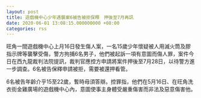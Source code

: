 ```yaml
---
layout: post
title: 遊戲機中心少年遇襲案6被告被拒保釋　押後至7月再訊
date: 2020-06-01 13:08:15.000000000 +08:00
categories: rss
---
```


旺角一間遊戲機中心上月16日發生傷人案，一名15歲少年懷疑被人用滅火筒及膠指示牌等襲擊受傷，警方拘捕6名男子，他們被起訴一項有意圖而傷人罪，案件今日在西九龍裁判法院提訊，裁判官應控方申請將案件押後至7月28日，以待警方進一步調查。6名被告保釋申請被拒，需要被還押看管。

6名被告年齡介乎15至22歲，暫時毋須答辯。控罪指，他們在5月16日、在旺角洗衣街金雞廣場的遊戲機中心內，意圖使事主身體受嚴重傷害而非法及惡意傷害他。
